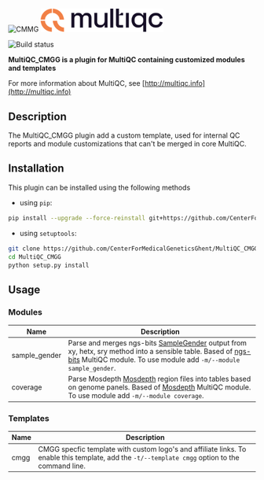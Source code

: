 <p float="left">
<img src="docs/images/CMGG_logo.png" width="250" title="CMMG">
<img src="docs/images/MultiQC_logo.png" width="250" title="MultiQC">
</p>

![Build status](https://github.com/CenterForMedicalGeneticsGhent/MultiQC_CMGG/actions/workflows/linux.yaml/badge.svg)

**MultiQC_CMGG is a plugin for MultiQC containing customized modules and templates**

For more information about MultiQC, see [http://multiqc.info](http://multiqc.info)

## Description

The MultiQC_CMGG plugin add a custom template, used for internal QC reports and module customizations that can't be merged in core MultiQC.

## Installation

This plugin can be installed using the following methods

- using `pip`:

```bash
pip install --upgrade --force-reinstall git+https://github.com/CenterForMedicalGeneticsGhent/MultiQC_CMGG.git
```

- using `setuptools`:

```bash
git clone https://github.com/CenterForMedicalGeneticsGhent/MultiQC_CMGG
cd MultiQC_CMGG
python setup.py install
```

## Usage

### Modules

| Name           | Description                                                                                                                                                                      |
| -------------- | -------------------------------------------------------------------------------------------------------------------------------------------------------------------------------- |
| sample_gender | Parse and merges ngs-bits [SampleGender](https://github.com/imgag/ngs-bits) output from xy, hetx, sry method into a sensible table. Based of [ngs-bits](https://docs.seqera.io/multiqc/modules/ngsbits) MultiQC module. To use module add `-m/--module sample_gender`. |
| coverage | Parse Mosdepth [Mosdepth](https://github.com/brentp/mosdepth) region files into tables based on genome panels. Based of [Mosdepth](https://docs.seqera.io/multiqc/modules/mosdepth) MultiQC module. To use module add `-m/--module coverage`. |

### Templates

| Name | Description                                                                                                                                    |
| ---- | ---------------------------------------------------------------------------------------------------------------------------------------------- |
| cmgg | CMGG specfic template with custom logo's and affiliate links. To enable this template, add the `-t/--template cmgg` option to the command line. |
